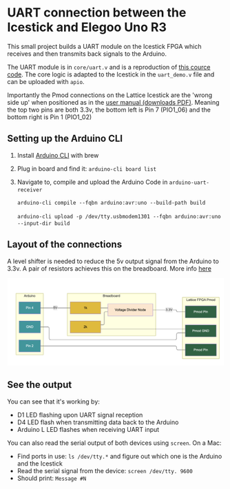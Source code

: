 # UART connection between the Icestick and Elegoo Uno R3

This small project builds a UART module on the Icestick FPGA which receives and then transmits back signals to the Arduino.

The UART module is in `core/uart.v` and is a reproduction of [this cource code](https://github.com/cyrozap/osdvu/blob/276dd06ee5c01fc49e522272ceef088a15af3fe5/uart.v). The core logic is adapted to the Icestick in the `uart_demo.v` file and can be uploaded with `apio`.

Importantly the Pmod connections on the Lattice Icestick are the 'wrong side up' when positioned as in the [user manual (downloads PDF)](http://www.latticesemi.com/view_document?document_id=50701).
Meaning the top two pins are both 3.3v, the bottom left is Pin 7 (PIO1_06) and the bottom right is Pin 1 (PIO1_02)

## Setting up the Arduino CLI

1. Install [Arduino CLI](https://arduino.github.io/arduino-cli/1.0/installation/) with brew
2. Plug in board and find it: `arduino-cli board list`
3. Navigate to, compile and upload the Arduino Code in `arduino-uart-receiver`
   
   ```
   arduino-cli compile --fqbn arduino:avr:uno --build-path build 

   arduino-cli upload -p /dev/tty.usbmodem1301 --fqbn arduino:avr:uno --input-dir build
   ```

## Layout of the connections

A level shifter is needed to reduce the 5v output signal from the Arduino to 3.3v. A pair of resistors achieves this on the breadboard. More info [here](https://randomnerdtutorials.com/how-to-level-shift-5v-to-3-3v/)

![Circuit layout](icestick-arduino-layout.png)

## See the output

You can see that it's working by:
- D1 LED flashing upon UART signal reception
- D4 LED flash when transmitting data back to the Arduino
- Arduino L LED flashes when receiving UART input

You can also read the serial output of both devices using `screen`. On a Mac:
- Find ports in use: `ls /dev/tty.*` and figure out which one is the Arduino and the Icestick
- Read the serial signal from the device: `screen /dev/tty. 9600`
- Should print: `Message #N`
